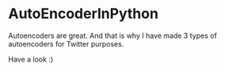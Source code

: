 # AutoEncoderInPython
Autoencoders are great. And that is why I have made 3 types of autoencoders for Twitter purposes.

Have a look :)
